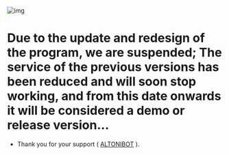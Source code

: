 ![img](https://github.com/ALTONIBOT/Anti-Sanction/blob/main/UI-UX/update.png)

# Due to the update and redesign of the program, we are suspended; The service of the previous versions has been reduced and will soon stop working, and from this date onwards it will be considered a demo or release version...

+ Thank you for your support ( [ALTONIBOT](https://github.com/ALTONIBOT) ).
